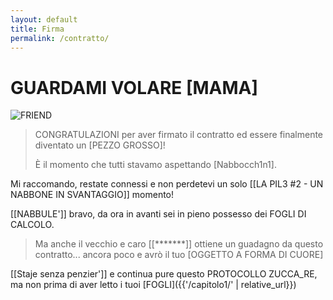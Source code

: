 ```yaml
---
layout: default
title: Firma
permalink: /contratto/
---
```


# GUARDAMI VOLARE [MAMA]

![FRIEND](https://images.steamusercontent.com/ugc/14508227554533349552/43650DB8E9AD21909EC5B974B3007E7ADCC2D43E/?imw=637&imh=358&ima=fit&impolicy=Letterbox&imcolor=%23000000&letterbox=true)

>CONGRATULAZIONI per aver firmato il contratto ed essere finalmente diventato un [PEZZO GROSSO]!
>
>È il momento che tutti stavamo aspettando [Nabbocch1n1]. 

Mi raccomando, restate connessi e non perdetevi un solo [[LA PIL3 #2 - UN NABBONE IN SVANTAGGIO]] momento! 

[[NABBULE']] bravo, da ora in avanti sei in pieno possesso dei FOGLI DI CALCOLO. 
> Ma anche il vecchio e caro [[*******]] ottiene un guadagno da questo contratto... ancora poco e avrò il tuo [OGGETTO A FORMA DI CUORE]

[[Staje senza penzier']] e continua pure questo PROTOCOLLO ZUCCA_RE, ma non prima di aver letto i tuoi [FOGLI]({{'/capitolo1/' | relative_url}})

